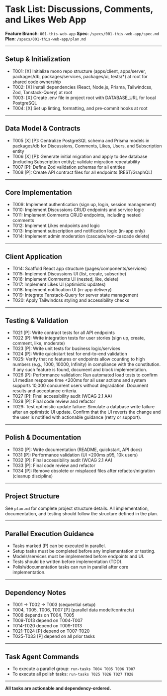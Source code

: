 # Task List: Discussions, Comments, and Likes Web App

**Feature Branch**: `001-this-web-app`
**Spec**: `/specs/001-this-web-app/spec.md`
**Plan**: `/specs/001-this-web-app/plan.md`

---

## Setup & Initialization

- T001: [X] Initialize mono repo structure (apps/client, apps/server, packages/db, packages/services, packages/ui, tests/*) at root for shared code ownership
- T002: [X] Install dependencies (React, Node.js, Prisma, Tailwindcss, Zod, Tanstack-Query) at root
- T003: [X] Create .env file in project root with DATABASE_URL for local PostgreSQL
- T004: [X] Set up linting, formatting, and pre-commit hooks at root

---

## Data Model & Contracts

- T005 [X] [P]: Centralize PostgreSQL schema and Prisma models in packages/db for Discussions, Comments, Likes, Users, and Subscription entity
- T006 [X] [P]: Generate initial migration and apply to dev database (including Subscription entity); validate migration repeatability
- T007 [P]: Define Zod validation schemas for all entities
- T008 [P]: Create API contract files for all endpoints (REST/GraphQL)

---

## Core Implementation

- T009: Implement authentication (sign up, login, session management)
- T010: Implement Discussions CRUD endpoints and service logic
- T011: Implement Comments CRUD endpoints, including nested comments
- T012: Implement Likes endpoints and logic
- T013: Implement subscription and notification logic (in-app only)
- T014: Implement admin moderation (cascade/non-cascade delete)

---

## Client Application

- T014: Scaffold React app structure (pages/components/services)
- T015: Implement Discussions UI (list, create, subscribe)
- T016: Implement Comments UI (nested, like, delete)
- T017: Implement Likes UI (optimistic updates)
- T018: Implement notification UI (in-app delivery)
- T019: Integrate Tanstack-Query for server state management
- T020: Apply Tailwindcss styling and accessibility checks

---

## Testing & Validation

- T021 [P]: Write contract tests for all API endpoints
- T022 [P]: Write integration tests for user stories (sign up, create, comment, like, moderate)
- T023 [P]: Write unit tests for business logic/services
- T024 [P]: Write quickstart test for end-to-end validation
- T025: Verify that no features or endpoints allow counting to high numbers (e.g., 1000, 10000, Infinity) in compliance with the constitution. If any such feature is found, document and block implementation.
- T026 [P]: Performance validation: Run automated load tests to confirm UI median response time <200ms for all user actions and system supports 10,000 concurrent users without degradation. Document results and acceptance criteria.
- T027 [P]: Final accessibility audit (WCAG 2.1 AA)
- T028 [P]: Final code review and refactor
- T029: Test optimistic update failure: Simulate a database write failure after an optimistic UI update. Confirm that the UI reverts the change and the user is notified with actionable guidance (retry or support).

---

## Polish & Documentation

- T030 [P]: Write documentation (README, quickstart, API docs)
- T031 [P]: Performance validation (UI <200ms p95, 10k users)
- T032 [P]: Final accessibility audit (WCAG 2.1 AA)
- T033 [P]: Final code review and refactor
- T034 [P]: Remove obsolete or misplaced files after refactor/migration (cleanup discipline)

---

## Project Structure

See `plan.md` for complete project structure details. All implementation, documentation, and testing should follow the structure defined in the plan.

---

## Parallel Execution Guidance

- Tasks marked [P] can be executed in parallel.
- Setup tasks must be completed before any implementation or testing.
- Models/services must be implemented before endpoints and UI.
- Tests should be written before implementation (TDD).
- Polish/documentation tasks can run in parallel after core implementation.

---

## Dependency Notes

- T001 → T002 → T003 (sequential setup)
- T004, T005, T006, T007 [P] (parallel data model/contracts)
- T008 depends on T004, T005
- T009-T013 depend on T004-T007
- T014-T020 depend on T009-T013
- T021-T024 [P] depend on T007-T020
- T025-T033 [P] depend on all prior tasks

---

## Task Agent Commands

- To execute a parallel group: `run-tasks T004 T005 T006 T007`
- To execute all polish tasks: `run-tasks T025 T026 T027 T028`

---

**All tasks are actionable and dependency-ordered.**
